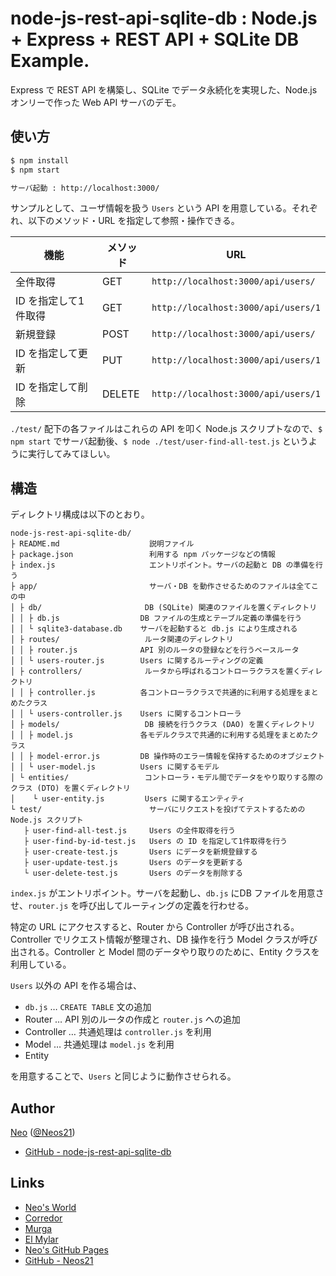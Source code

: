 # node-js-rest-api-sqlite-db : Node.js + Express + REST API + SQLite DB Example.

Express で REST API を構築し、SQLite でデータ永続化を実現した、Node.js オンリーで作った Web API サーバのデモ。


## 使い方

```sh
$ npm install
$ npm start

サーバ起動 : http://localhost:3000/
```

サンプルとして、ユーザ情報を扱う `Users` という API を用意している。それぞれ、以下のメソッド・URL を指定して参照・操作できる。

| 機能                 | メソッド | URL                                 |
|----------------------|----------|-------------------------------------|
| 全件取得             | GET      | `http://localhost:3000/api/users/`  |
| ID を指定して1件取得 | GET      | `http://localhost:3000/api/users/1` |
| 新規登録             | POST     | `http://localhost:3000/api/users/`  |
| ID を指定して更新    | PUT      | `http://localhost:3000/api/users/1` |
| ID を指定して削除    | DELETE   | `http://localhost:3000/api/users/1` |

`./test/` 配下の各ファイルはこれらの API を叩く Node.js スクリプトなので、`$ npm start` でサーバ起動後、`$ node ./test/user-find-all-test.js` というように実行してみてほしい。


## 構造

ディレクトリ構成は以下のとおり。

```
node-js-rest-api-sqlite-db/
├ README.md                    説明ファイル
├ package.json                 利用する npm パッケージなどの情報
├ index.js                     エントリポイント。サーバの起動と DB の準備を行う
├ app/                         サーバ・DB を動作させるためのファイルは全てこの中
│ ├ db/                       DB (SQLite) 関連のファイルを置くディレクトリ
│ │ ├ db.js                  DB ファイルの生成とテーブル定義の準備を行う
│ │ └ sqlite3-database.db    サーバを起動すると db.js により生成される
│ ├ routes/                   ルータ関連のディレクトリ
│ │ ├ router.js              API 別のルータの登録などを行うベースルータ
│ │ └ users-router.js        Users に関するルーティングの定義
│ ├ controllers/              ルータから呼ばれるコントローラクラスを置くディレクトリ
│ │ ├ controller.js          各コントローラクラスで共通的に利用する処理をまとめたクラス
│ │ └ users-controller.js    Users に関するコントローラ
│ ├ models/                   DB 接続を行うクラス (DAO) を置くディレクトリ
│ │ ├ model.js               各モデルクラスで共通的に利用する処理をまとめたクラス
│ │ ├ model-error.js         DB 操作時のエラー情報を保持するためのオブジェクト
│ │ └ user-model.js          Users に関するモデル
│ └ entities/                 コントローラ・モデル間でデータをやり取りする際のクラス (DTO) を置くディレクトリ
│    └ user-entity.js         Users に関するエンティティ
└ test/                        サーバにリクエストを投げてテストするための Node.js スクリプト
   ├ user-find-all-test.js     Users の全件取得を行う
   ├ user-find-by-id-test.js   Users の ID を指定して1件取得を行う
   ├ user-create-test.js       Users にデータを新規登録する
   ├ user-update-test.js       Users のデータを更新する
   └ user-delete-test.js       Users のデータを削除する
```

`index.js` がエントリポイント。サーバを起動し、`db.js` にDB ファイルを用意させ、`router.js` を呼び出してルーティングの定義を行わせる。

特定の URL にアクセスすると、Router から Controller が呼び出される。Controller でリクエスト情報が整理され、DB 操作を行う Model クラスが呼び出される。Controller と Model 間のデータやり取りのために、Entity クラスを利用している。

`Users` 以外の API を作る場合は、

- `db.js` … `CREATE TABLE` 文の追加
- Router … API 別のルータの作成と `router.js` への追加
- Controller … 共通処理は `controller.js` を利用
- Model … 共通処理は `model.js` を利用
- Entity

を用意することで、`Users` と同じように動作させられる。


## Author

[Neo](http://neo.s21.xrea.com/) ([@Neos21](https://twitter.com/Neos21))

- [GitHub - node-js-rest-api-sqlite-db](https://github.com/Neos21/node-js-rest-api-sqlite-db)


## Links

- [Neo's World](http://neo.s21.xrea.com/)
- [Corredor](http://neos21.hatenablog.com/)
- [Murga](http://neos21.hatenablog.jp/)
- [El Mylar](http://neos21.hateblo.jp/)
- [Neo's GitHub Pages](https://neos21.github.io/)
- [GitHub - Neos21](https://github.com/Neos21/)
